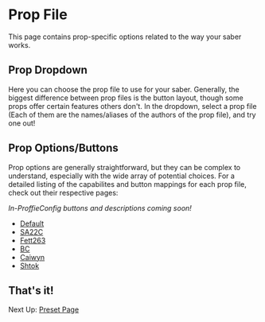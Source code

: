 # Prop File

This page contains prop-specific options related to the way your saber works.

## Prop Dropdown

Here you can choose the prop file to use for your saber. Generally, the biggest difference between prop files is the button layout, though some props offer certain features others don't. In the dropdown, select a prop file (Each of them are the names/aliases of the authors of the prop file), and try one out!

## Prop Options/Buttons

Prop options are generally straightforward, but they can be complex to understand, especially with the wide array of potential choices. For a detailed listing of the capabilites and button mappings for each prop file, check out their respective pages:

*In-ProffieConfig buttons and descriptions coming soon!*

- [Default](https://github.com/profezzorn/ProffieOS/blob/master/props/saber.h)
- [SA22C](https://github.com/profezzorn/ProffieOS/blob/master/props/saber_sa22c_buttons.h)
- [Fett263](https://github.com/profezzorn/ProffieOS/blob/master/props/saber_fett263_buttons.h)
- [BC](https://github.com/profezzorn/ProffieOS/blob/master/props/saber_BC_buttons.h)
- [Caiwyn](https://github.com/profezzorn/ProffieOS/blob/master/props/saber_caiwyn_buttons.h)
- [Shtok](https://github.com/profezzorn/ProffieOS/blob/master/props/saber_shtok_buttons.h)

## That's it!

Next Up: [Preset Page](/docs/presets.md)
